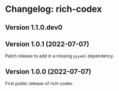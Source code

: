 # Changelog: rich-codex

## Version 1.1.0.dev0

## Version 1.0.1 (2022-07-07)

Patch release to add in a missing `pyyaml` dependency.

## Version 1.0.0 (2022-07-07)

First public release of rich-codex.
